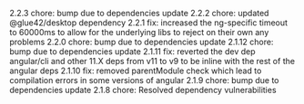 2.2.3
chore: bump due to dependencies update
2.2.2
chore: updated @glue42/desktop dependency
2.2.1
fix: increased the ng-specific timeout to 60000ms to allow for the underlying libs to reject on their own any problems
2.2.0
chore: bump due to dependencies update
2.1.12
chore: bump due to dependencies update
2.1.11
fix: reverted the dev dep angular/cli and other 11.X deps from v11 to v9 to be inline with the rest of the angular deps
2.1.10
fix: removed parentModule check which lead to compilation errors in some versions of angular
2.1.9
chore: bump due to dependencies update
2.1.8
chore: Resolved dependency vulnerabilities
